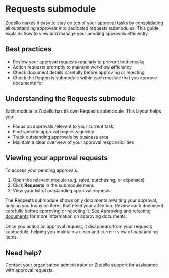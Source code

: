 # Requests submodule

Zudello makes it easy to stay on top of your approval tasks by consolidating all outstanding approvals into dedicated requests submodules. This guide explains how to view and manage your pending approvals efficiently.

## Best practices

- Review your approval requests regularly to prevent bottlenecks
- Action requests promptly to maintain workflow efficiency
- Check document details carefully before approving or rejecting
- Check the Requests submodule within each module that you approve documents for

## Understanding the Requests submodule

Each module in Zudello has its own Requests submodule. This layout helps you:

- Focus on approvals relevant to your current task
- Find specific approval requests quickly
- Track outstanding approvals by business area
- Maintain a clear overview of your approval responsibilities

## Viewing your approval requests

To access your pending approvals:

1. Open the relevant module (e.g. sales, purchasing, or expenses)
2. Click **Requests** in the submodule menu
3. View your list of outstanding approval requests

The Requests submodule shows only documents awaiting your approval, helping you focus on items that need your attention. Review each document carefully before approving or rejecting it. See [Approving and rejecting documents](Approving%20and%20rejecting%20documents.md) for more information on approving documents.

Once you action an approval request, it disappears from your requests submodule, helping you maintain a clean and current view of outstanding items.

## Need help?

Contact your organisation administrator or Zudello support for assistance with approval requests.